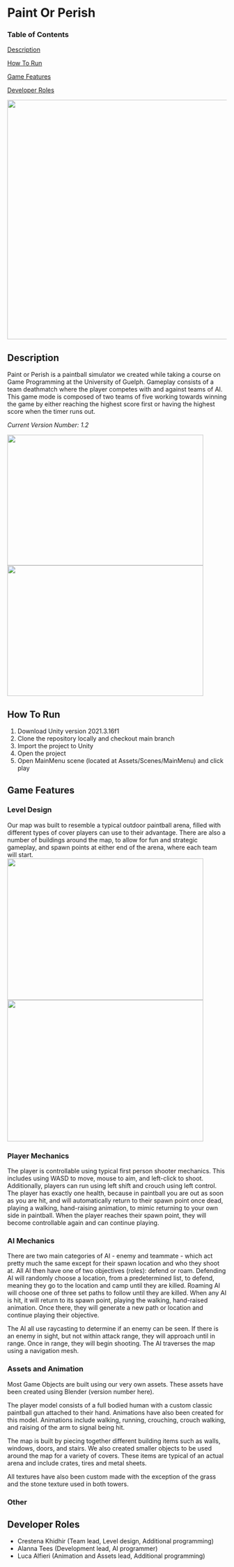 # Paint Or Perish 
### Table of Contents
[Description](https://github.com/CK-28/PaintOrPerish#description)

[How To Run](https://github.com/CK-28/PaintOrPerish#how-to-run)

[Game Features](https://github.com/CK-28/PaintOrPerish#game-features)

[Developer Roles](https://github.com/CK-28/PaintOrPerish#developer-roles)

<img src="https://user-images.githubusercontent.com/59154699/235538800-d2db42f4-1b05-411b-bbbf-459ef794926e.png"  width="900" height="550">

## Description
Paint or Perish is a paintball simulator we created while taking a course on Game Programming at the University of Guelph. Gameplay consists of a team deathmatch where the player competes with and against teams of AI. This game mode is composed of two teams of five working towards winning the game by either reaching the highest score first or having the highest score when the timer runs out.

*Current Version Number: 1.2*

<img src="https://user-images.githubusercontent.com/59154699/235540665-c52cd51a-36e2-4b90-af87-379ca862ba3d.png"  width="450" height="300"> <img src="https://user-images.githubusercontent.com/59154699/235540984-fa83b812-054b-45b0-aba5-38f255e9e286.png"  width="450" height="300"> 

## How To Run
1. Download Unity version 2021.3.16f1
2. Clone the repository locally and checkout main branch
3. Import the project to Unity
4. Open the project
5. Open MainMenu scene (located at Assets/Scenes/MainMenu) and click play

## Game Features
### Level Design
Our map was built to resemble a typical outdoor paintball arena, filled with different types of cover players can use to their advantage. There are also a number of buildings around the map, to allow for fun and strategic gameplay, and spawn points at either end of the arena, where each team will start.
<img src="https://user-images.githubusercontent.com/59154699/235538138-8202b836-0da2-4ab5-aa39-a68688b8f3c5.png"  width="450" height="325"> <img src="https://user-images.githubusercontent.com/59154699/235538148-c647bacb-51b2-4d34-bfcb-f2dcd40672da.png"  width="450" height="325"> 
### Player Mechanics
The player is controllable using typical first person shooter mechanics. This includes using WASD to move, mouse to aim, and left-click to shoot. Additionally, players can run using left shift and crouch using left control. The player has exactly one health, because in paintball you are out as soon as you are hit, and will automatically return to their spawn point once dead, playing a walking, hand-raising animation, to mimic returning to your own side in paintball. When the player reaches their spawn point, they will become controllable again and can continue playing.
### AI Mechanics
There are two main categories of AI - enemy and teammate - which act pretty much the same except for their spawn location and who they shoot at. All AI then have one of two objectives (roles): defend or roam. Defending AI will randomly choose a location, from a predetermined list, to defend, meaning they go to the location and camp until they are killed. Roaming AI will choose one of three set paths to follow until they are killed. When any AI is hit, it will return to its spawn point, playing the walking, hand-raised animation. Once there, they will generate a new path or location and continue playing their objective. 

The AI all use raycasting to determine if an enemy can be seen. If there is an enemy in sight, but not within attack range, they will approach until in range. Once in range, they will begin shooting. The AI traverses the map using a navigation mesh.
### Assets and Animation
Most Game Objects are built using our very own assets. These assets have been created using Blender (version number here).

The player model consists of a full bodied human with a custom classic paintball gun attached to their hand. Animations have also been created for this model. Animations include walking, running, crouching, crouch walking, and raising of the arm to signal being hit.

The map is built by piecing together different building items such as walls, windows, doors, and stairs. We also created smaller objects to be used around the map for a variety of covers. These items are typical of an actual arena and include crates, tires and metal sheets.

All textures have also been custom made with the exception of the grass and the stone texture used in both towers.
### Other

## Developer Roles
 - Crestena Khidhir (Team lead, Level design, Additional programming)
 - Alanna Tees (Development lead, AI programmer)
 - Luca Alfieri (Animation and Assets lead, Additional programming)
